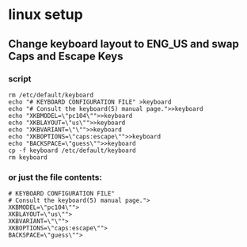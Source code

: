# linux setup

## Change keyboard layout to ENG_US and swap Caps and Escape Keys

### script
```
rm /etc/default/keyboard
echo "# KEYBOARD CONFIGURATION FILE" >keyboard
echo "# Consult the keyboard(5) manual page.">>keyboard
echo "XKBMODEL=\"pc104\"">>keyboard
echo "XKBLAYOUT=\"us\"">>keyboard
echo "XKBVARIANT=\"\"">>keyboard
echo "XKBOPTIONS=\"caps:escape\"">>keyboard
echo "BACKSPACE=\"guess\"">>keyboard
cp -f keyboard /etc/default/keyboard
rm keyboard
```

### or just the file contents:

```
# KEYBOARD CONFIGURATION FILE" 
# Consult the keyboard(5) manual page.">
XKBMODEL=\"pc104\"">
XKBLAYOUT=\"us\"">
XKBVARIANT=\"\"">
XKBOPTIONS=\"caps:escape\"">
BACKSPACE=\"guess\"">
```
